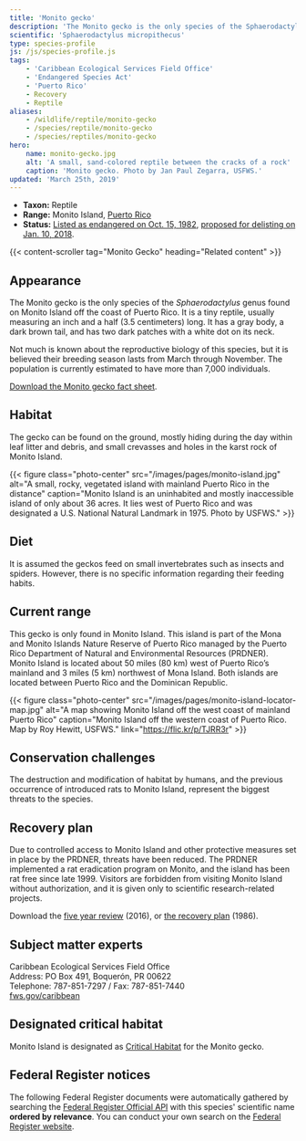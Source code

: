 ```yaml
---
title: 'Monito gecko'
description: 'The Monito gecko is the only species of the Sphaerodactylus genus found on Monito Island off the coast of Puerto Rico. It is a tiny reptile, usually measuring an inch and a half (3.5 centimeters) long. It has a gray body, a dark brown tail, and has two dark patches with a white dot on its neck.'
scientific: 'Sphaerodactylus micropithecus'
type: species-profile
js: /js/species-profile.js
tags:
    - 'Caribbean Ecological Services Field Office'
    - 'Endangered Species Act'
    - 'Puerto Rico'
    - Recovery
    - Reptile
aliases:
    - /wildlife/reptile/monito-gecko
    - /species/reptile/monito-gecko
    - /species/reptiles/monito-gecko
hero:
    name: monito-gecko.jpg
    alt: 'A small, sand-colored reptile between the cracks of a rock'
    caption: 'Monito gecko. Photo by Jan Paul Zegarra, USFWS.'
updated: 'March 25th, 2019'
---
```


- **Taxon:** Reptile
- **Range:** Monito Island, [Puerto Rico](/puerto-rico)
- **Status:** [Listed as endangered on Oct. 15, 1982](https://ecos.fws.gov/docs/federal_register/fr638.pdf), [proposed for delisting on Jan. 10, 2018](https://www.gpo.gov/fdsys/pkg/FR-2018-01-10/pdf/2018-00207.pdf).

{{< content-scroller tag="Monito Gecko" heading="Related content" >}}

## Appearance

The Monito gecko is the only species of the *Sphaerodactylus* genus found on Monito Island off the coast of Puerto Rico. It is a tiny reptile, usually measuring an inch and a half (3.5 centimeters) long. It has a gray body, a dark brown tail, and has two dark patches with a white dot on its neck.

Not much is known about the reproductive biology of this species, but it is believed their breeding season lasts from March through November. The population is currently estimated to have more than 7,000 individuals.

[Download the Monito gecko fact sheet](/pdf/fact-sheet/monito-gecko.pdf).

## Habitat

The gecko can be found on the ground, mostly hiding during the day within leaf litter and debris, and small crevasses and holes in the karst rock of Monito Island.

{{< figure class="photo-center" src="/images/pages/monito-island.jpg" alt="A small, rocky, vegetated island with mainland Puerto Rico in the distance" caption="Monito Island is an uninhabited and mostly inaccessible island of only about 36 acres. It lies west of Puerto Rico and was designated a U.S. National Natural Landmark in 1975. Photo by USFWS." >}}

## Diet

It is assumed the geckos feed on small invertebrates such as insects and spiders. However, there is no specific information regarding their feeding habits.

## Current range

This gecko is only found in Monito Island. This island is part of the Mona and Monito Islands Nature Reserve of Puerto Rico managed by the Puerto Rico Department of Natural and Environmental Resources (PRDNER).  Monito Island is located about 50 miles (80 km) west of Puerto Rico’s mainland and 3 miles (5 km) northwest of Mona Island. Both islands are located between Puerto Rico and the Dominican Republic.

{{< figure class="photo-center" src="/images/pages/monito-island-locator-map.jpg" alt="A map showing Monito Island off the west coast of mainland Puerto Rico" caption="Monito Island off the western coast of Puerto Rico. Map by Roy Hewitt, USFWS." link="https://flic.kr/p/TJRR3r" >}}

## Conservation challenges

The destruction and modification of habitat by humans, and the previous occurrence of introduced rats to Monito Island, represent the biggest threats to the species.

## Recovery plan

Due to controlled access to Monito Island and other protective measures set in place by the PRDNER, threats have been reduced. The PRDNER implemented a rat eradication program on Monito, and the island has been rat free since late 1999.  Visitors are forbidden from visiting Monito Island without authorization, and it is given only to scientific research-related projects.

Download the [five year review](https://ecos.fws.gov/docs/five_year_review/doc4812.pdf) (2016), or [the recovery plan](https://ecos.fws.gov/docs/recovery_plan/860327a.pdf) (1986).

## Subject matter experts

Caribbean Ecological Services Field Office  
Address: PO Box 491, Boquerón, PR 00622  
Telephone: 787-851-7297 / Fax: 787-851-7440  
[fws.gov/caribbean](https://www.fws.gov/caribbean)

## Designated critical habitat

Monito Island is designated as [Critical Habitat](https://ecos.fws.gov/ecp0/profile/speciesProfile?sId=2200#crithab) for the Monito gecko.

## Federal Register notices

The following Federal Register documents were automatically gathered by searching the [Federal Register Official API](https://www.federalregister.gov/blog/learn/developers) with this species' scientific name **ordered by relevance**. You can conduct your own search on the [Federal Register website](https://www.federalregister.gov/articles/search).
